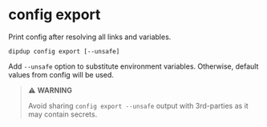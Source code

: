 # config export

Print config after resolving all links and variables.

```shell
dipdup config export [--unsafe]
```

Add `--unsafe` option to substitute environment variables. Otherwise, default values from config will be used.

> ⚠ **WARNING**
>
> Avoid sharing `config export --unsafe` output with 3rd-parties as it may contain secrets.
